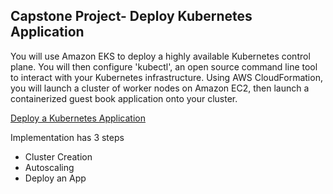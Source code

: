 ## Capstone Project- Deploy Kubernetes Application

You will use Amazon EKS to deploy a highly available Kubernetes control plane. You will then configure 'kubectl', an open source command line tool to interact with your Kubernetes infrastructure. Using AWS CloudFormation, you will launch a cluster of worker nodes on Amazon EC2, then launch a containerized guest book application onto your cluster.

[Deploy a Kubernetes Application](https://docs.aws.amazon.com/eks/latest/userguide/sample-deployment.html)

Implementation has 3 steps

* Cluster Creation
* Autoscaling
* Deploy an App
